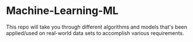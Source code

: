 # Machine-Learning-ML
This repo will take you through different algorithms and models that's been applied/used on real-world data sets to accomplish various requirements.
